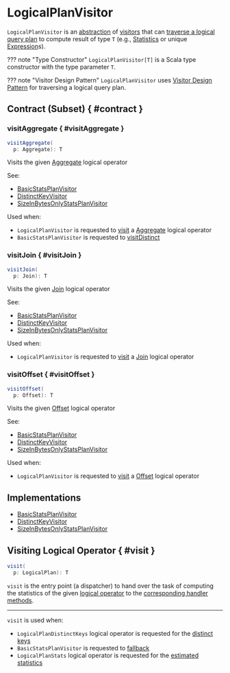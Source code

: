 # LogicalPlanVisitor

`LogicalPlanVisitor` is an [abstraction](#contract) of [visitors](#implementations) that can [traverse a logical query plan](#visit) to compute result of type `T` (e.g., [Statistics](Statistics.md) or unique [Expression](../expressions/Expression.md)s).

??? note "Type Constructor"
    `LogicalPlanVisitor[T]` is a Scala type constructor with the type parameter `T`.

??? note "Visitor Design Pattern"
    `LogicalPlanVisitor` uses [Visitor Design Pattern](https://en.wikipedia.org/wiki/Visitor_pattern) for traversing a logical query plan.

## Contract (Subset) { #contract }

### visitAggregate { #visitAggregate }

```scala
visitAggregate(
  p: Aggregate): T
```

Visits the given [Aggregate](../logical-operators/Aggregate.md) logical operator

See:

* [BasicStatsPlanVisitor](BasicStatsPlanVisitor.md#visitAggregate)
* [DistinctKeyVisitor](../DistinctKeyVisitor.md#visitAggregate)
* [SizeInBytesOnlyStatsPlanVisitor](SizeInBytesOnlyStatsPlanVisitor.md#visitAggregate)

Used when:

* `LogicalPlanVisitor` is requested to [visit](#visit) a [Aggregate](../logical-operators/Aggregate.md) logical operator
* `BasicStatsPlanVisitor` is requested to [visitDistinct](BasicStatsPlanVisitor.md#visitDistinct)

### visitJoin { #visitJoin }

```scala
visitJoin(
  p: Join): T
```

Visits the given [Join](../logical-operators/Join.md) logical operator

See:

* [BasicStatsPlanVisitor](BasicStatsPlanVisitor.md#visitJoin)
* [DistinctKeyVisitor](../DistinctKeyVisitor.md#visitJoin)
* [SizeInBytesOnlyStatsPlanVisitor](SizeInBytesOnlyStatsPlanVisitor.md#visitJoin)

Used when:

* `LogicalPlanVisitor` is requested to [visit](#visit) a [Join](../logical-operators/Join.md) logical operator

### visitOffset { #visitOffset }

```scala
visitOffset(
  p: Offset): T
```

Visits the given [Offset](../logical-operators/Offset.md) logical operator

See:

* [BasicStatsPlanVisitor](BasicStatsPlanVisitor.md#visitOffset)
* [DistinctKeyVisitor](../DistinctKeyVisitor.md#visitOffset)
* [SizeInBytesOnlyStatsPlanVisitor](SizeInBytesOnlyStatsPlanVisitor.md#visitOffset)

Used when:

* `LogicalPlanVisitor` is requested to [visit](#visit) a [Offset](../logical-operators/Offset.md) logical operator

## Implementations

* [BasicStatsPlanVisitor](BasicStatsPlanVisitor.md)
* [DistinctKeyVisitor](../DistinctKeyVisitor.md)
* [SizeInBytesOnlyStatsPlanVisitor](SizeInBytesOnlyStatsPlanVisitor.md)

## Visiting Logical Operator { #visit }

```scala
visit(
  p: LogicalPlan): T
```

`visit` is the entry point (a dispatcher) to hand over the task of computing the statistics of the given [logical operator](../logical-operators/LogicalPlan.md) to the [corresponding handler methods](#contract).

---

`visit` is used when:

* `LogicalPlanDistinctKeys` logical operator is requested for the [distinct keys](../logical-operators/LogicalPlanDistinctKeys.md#distinctKeys)
* `BasicStatsPlanVisitor` is requested to [fallback](BasicStatsPlanVisitor.md#fallback)
* `LogicalPlanStats` logical operator is requested for the [estimated statistics](LogicalPlanStats.md#stats)
